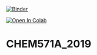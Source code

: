 [![Binder](https://mybinder.org/badge_logo.svg)](https://mybinder.org/v2/gh/mccullaghlab/CHEM571A_2019/master)

[![Open In Colab](https://colab.research.google.com/assets/colab-badge.svg)](https://colab.research.google.com/github/mccullaghlab/CHEM571A_2019)

# CHEM571A_2019
 
